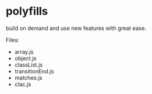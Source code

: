 polyfills
=========

build on demand and use new features with great ease. 

Files:

* array.js
* object.js
* classList.js
* transitionEnd.js
* matches.js
* clac.js
